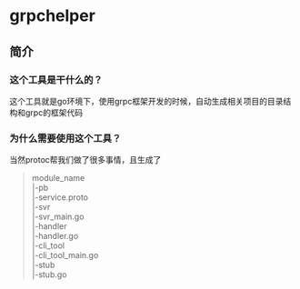 # grpchelper
## 简介
### 这个工具是干什么的？<br>
这个工具就是go环境下，使用grpc框架开发的时候，自动生成相关项目的目录结构和grpc的框架代码<br>
### 为什么需要使用这个工具？<br>
当然protoc帮我们做了很多事情，且生成了<br>

> module_name<br>
>   |-pb<br>
>     |-service.proto<br>
    |-svr<br>
        |-svr_main.go<br>
        |-handler<br>
            |-handler.go<br>
    |-cli_tool<br>
        |-cli_tool_main.go<br>
        |-stub<br>
            |-stub.go<br>

